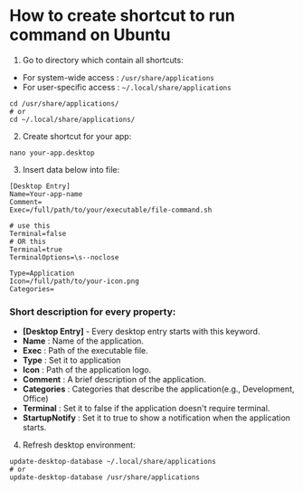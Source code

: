 # How to create shortcut to run command on Ubuntu

1. Go to directory which contain all shortcuts:

* For system-wide access : `/usr/share/applications`
* For user-specific access : `~/.local/share/applications`

```shell
cd /usr/share/applications/
# or
cd ~/.local/share/applications/
```

2. Create shortcut for your app:
```shell
nano your-app.desktop
```

3. Insert data below into file:
```shell
[Desktop Entry]
Name=Your-app-name
Comment=
Exec=/full/path/to/your/executable/file-command.sh

# use this
Terminal=false
# OR this
Terminal=true
TerminalOptions=\s--noclose

Type=Application
Icon=/full/path/to/your-icon.png
Categories=
```

### Short description for every property:
* **[Desktop Entry]** - Every desktop entry starts with this keyword.
* **Name** : Name of the application.
* **Exec** : Path of the executable file.
* **Type** : Set it to application
* **Icon** : Path of the application logo.
* **Comment** : A brief description of the application.
* **Categories** : Categories that describe the application(e.g., Development, Office)
* **Terminal** : Set it to false if the application doesn't require terminal.
* **StartupNotify** : Set it to true to show a notification when the application starts.

4. Refresh desktop environment:
```shell
update-desktop-database ~/.local/share/applications
# or
update-desktop-database /usr/share/applications
```
